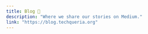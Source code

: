 ```yaml
---
title: Blog 📝️
description: "Where we share our stories on Medium."
link: "https://blog.techqueria.org"
---
```

